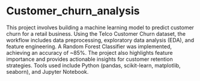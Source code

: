 # Customer_churn_analysis
This project involves building a machine learning model to predict customer churn for a retail business. Using the Telco Customer Churn dataset, the workflow includes data preprocessing, exploratory data analysis (EDA), and feature engineering. A Random Forest Classifier was implemented, achieving an accuracy of ~85%. The project also highlights feature importance and provides actionable insights for customer retention strategies. Tools used include Python (pandas, scikit-learn, matplotlib, seaborn), and Jupyter Notebook.
